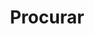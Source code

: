 ---
title: "Procurar" # in any language you want
layout: "search" # necessary for search
url: "/procurar"
# description: "Description for Search"
summary: "search"
placeholder: "Procurar na página"
---